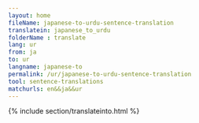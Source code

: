 ```yaml
---
layout: home
fileName: japanese-to-urdu-sentence-translation
translatein: japanese_to_urdu
folderName : translate
lang: ur
from: ja
to: ur
langname: japanese-to
permalink: /ur/japanese-to-urdu-sentence-translation
tool: sentence-translations
matchurls: en&&ja&&ur
---
```

{% include section/translateinto.html %}
